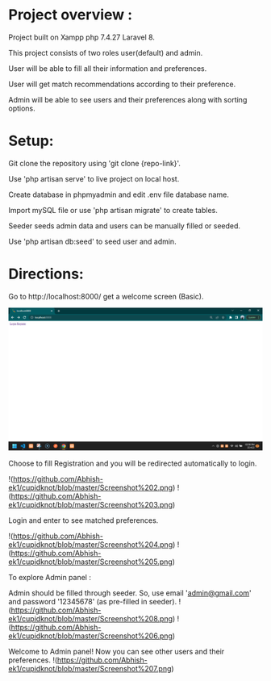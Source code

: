 # Project overview :

Project built on Xampp php 7.4.27 Laravel 8.

This project consists of two roles user(default) and admin.

User will be able to fill all their information and preferences.

User will get match recommendations according to their preference.

Admin will be able to see users and their preferences along with sorting options.

# Setup:

Git clone the repository using 'git clone {repo-link}'.

Use 'php artisan serve' to live project on local host.

Create database in phpmyadmin and edit .env file database name.

Import mySQL file or use 'php artisan migrate' to create tables.

Seeder seeds admin data and users can be manually filled or seeded.

Use 'php artisan db:seed' to seed user and admin.

# Directions:

Go to http://localhost:8000/ get a welcome screen (Basic).

![SS1](https://github.com/Abhish-ek1/cupidknot/blob/master/Screenshot%201.png)

Choose to fill Registration and you will be redirected automatically to login.

!(https://github.com/Abhish-ek1/cupidknot/blob/master/Screenshot%202.png)
!(https://github.com/Abhish-ek1/cupidknot/blob/master/Screenshot%203.png)

Login and enter to see matched preferences.

!(https://github.com/Abhish-ek1/cupidknot/blob/master/Screenshot%204.png)
!(https://github.com/Abhish-ek1/cupidknot/blob/master/Screenshot%205.png)

To explore Admin panel :

Admin should be filled through seeder. So, use email 'admin@gmail.com' and password '12345678' (as pre-filled in seeder).
!(https://github.com/Abhish-ek1/cupidknot/blob/master/Screenshot%208.png)
!(https://github.com/Abhish-ek1/cupidknot/blob/master/Screenshot%206.png)

Welcome to Admin panel! Now you can see other users and their preferences.
!(https://github.com/Abhish-ek1/cupidknot/blob/master/Screenshot%207.png)

